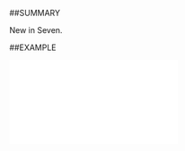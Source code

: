 

##SUMMARY

New in Seven.


##EXAMPLE

![](../../Examples/vbs/Database.GetLocationList.vbs.txt)





